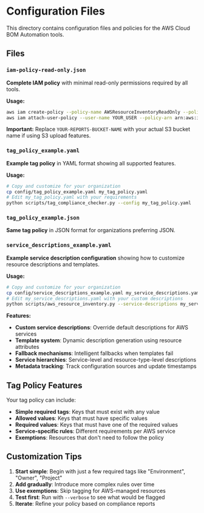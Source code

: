 # Configuration Files

This directory contains configuration files and policies for the AWS Cloud BOM Automation tools.

## Files

### `iam-policy-read-only.json`
**Complete IAM policy** with minimal read-only permissions required by all tools.

**Usage:**
```bash
aws iam create-policy --policy-name AWSResourceInventoryReadOnly --policy-document file://config/iam-policy-read-only.json
aws iam attach-user-policy --user-name YOUR_USER --policy-arn arn:aws:iam::ACCOUNT:policy/AWSResourceInventoryReadOnly
```

**Important:** Replace `YOUR-REPORTS-BUCKET-NAME` with your actual S3 bucket name if using S3 upload features.

### `tag_policy_example.yaml`
**Example tag policy** in YAML format showing all supported features.

**Usage:**
```bash
# Copy and customize for your organization
cp config/tag_policy_example.yaml my_tag_policy.yaml
# Edit my_tag_policy.yaml with your requirements
python scripts/tag_compliance_checker.py --config my_tag_policy.yaml
```

### `tag_policy_example.json`
**Same tag policy** in JSON format for organizations preferring JSON.

### `service_descriptions_example.yaml`
**Example service description configuration** showing how to customize resource descriptions and templates.

**Usage:**
```bash
# Copy and customize for your organization
cp config/service_descriptions_example.yaml my_service_descriptions.yaml
# Edit my_service_descriptions.yaml with your custom descriptions
python scripts/aws_resource_inventory.py --service-descriptions my_service_descriptions.yaml
```

**Features:**
- **Custom service descriptions**: Override default descriptions for AWS services
- **Template system**: Dynamic description generation using resource attributes
- **Fallback mechanisms**: Intelligent fallbacks when templates fail
- **Service hierarchies**: Service-level and resource-type-level descriptions
- **Metadata tracking**: Track configuration sources and update timestamps

## Tag Policy Features

Your tag policy can include:

- **Simple required tags**: Keys that must exist with any value
- **Allowed values**: Keys that must have specific values
- **Required values**: Keys that must have one of the required values  
- **Service-specific rules**: Different requirements per AWS service
- **Exemptions**: Resources that don't need to follow the policy

## Customization Tips

1. **Start simple**: Begin with just a few required tags like "Environment", "Owner", "Project"
2. **Add gradually**: Introduce more complex rules over time
3. **Use exemptions**: Skip tagging for AWS-managed resources
4. **Test first**: Run with `--verbose` to see what would be flagged
5. **Iterate**: Refine your policy based on compliance reports